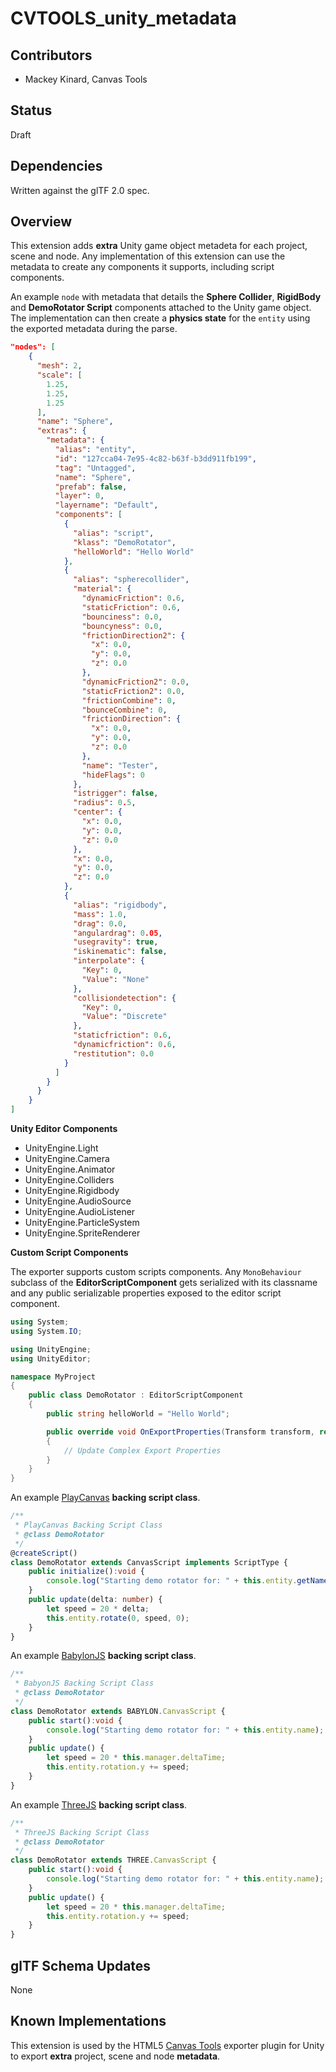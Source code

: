 # CVTOOLS_unity_metadata 

## Contributors

* Mackey Kinard, Canvas Tools

## Status

Draft

## Dependencies

Written against the glTF 2.0 spec.

## Overview

This extension adds **extra** Unity game object metadeta for each project, scene and node. Any implementation of this extension can use the metadata to create any components it supports, including script components.

An example `node` with metadata that details the **Sphere Collider**, **RigidBody** and **DemoRotator Script** components attached to the Unity game object. The implementation can then create a **physics state** for the `entity` using the exported metadata during the parse.

```json
"nodes": [
    {
      "mesh": 2,
      "scale": [
        1.25,
        1.25,
        1.25
      ],
      "name": "Sphere",
      "extras": {
        "metadata": {
          "alias": "entity",
          "id": "127cca04-7e95-4c82-b63f-b3dd911fb199",
          "tag": "Untagged",
          "name": "Sphere",
          "prefab": false,
          "layer": 0,
          "layername": "Default",
          "components": [
            {
              "alias": "script",
              "klass": "DemoRotator",
              "helloWorld": "Hello World"
            },
            {
              "alias": "spherecollider",
              "material": {
                "dynamicFriction": 0.6,
                "staticFriction": 0.6,
                "bounciness": 0.0,
                "bouncyness": 0.0,
                "frictionDirection2": {
                  "x": 0.0,
                  "y": 0.0,
                  "z": 0.0
                },
                "dynamicFriction2": 0.0,
                "staticFriction2": 0.0,
                "frictionCombine": 0,
                "bounceCombine": 0,
                "frictionDirection": {
                  "x": 0.0,
                  "y": 0.0,
                  "z": 0.0
                },
                "name": "Tester",
                "hideFlags": 0
              },
              "istrigger": false,
              "radius": 0.5,
              "center": {
                "x": 0.0,
                "y": 0.0,
                "z": 0.0
              },
              "x": 0.0,
              "y": 0.0,
              "z": 0.0
            },
            {
              "alias": "rigidbody",
              "mass": 1.0,
              "drag": 0.0,
              "angulardrag": 0.05,
              "usegravity": true,
              "iskinematic": false,
              "interpolate": {
                "Key": 0,
                "Value": "None"
              },
              "collisiondetection": {
                "Key": 0,
                "Value": "Discrete"
              },
              "staticfriction": 0.6,
              "dynamicfriction": 0.6,
              "restitution": 0.0
            }
          ]
        }
      }
    }
]
```

**Unity Editor Components**

* UnityEngine.Light
* UnityEngine.Camera
* UnityEngine.Animator
* UnityEngine.Colliders
* UnityEngine.Rigidbody
* UnityEngine.AudioSource
* UnityEngine.AudioListener
* UnityEngine.ParticleSystem
* UnityEngine.SpriteRenderer

**Custom Script Components**

The exporter supports custom scripts components. Any `MonoBehaviour` subclass of the **EditorScriptComponent** gets serialized with its classname and any public serializable properties exposed to the editor script component.

```csharp
using System;
using System.IO;

using UnityEngine;
using UnityEditor;

namespace MyProject
{
	public class DemoRotator : EditorScriptComponent
	{
		public string helloWorld = "Hello World";

		public override void OnExportProperties(Transform transform, ref CanvasTools.GLTFMetaDataExporter exporter)
		{
			// Update Complex Export Properties
		}
	}
}
```

An example [PlayCanvas](https://www.playcanvas.com) **backing script class**.

```typescript
/**
 * PlayCanvas Backing Script Class
 * @class DemoRotator
 */
@createScript()
class DemoRotator extends CanvasScript implements ScriptType {
    public initialize():void {
        console.log("Starting demo rotator for: " + this.entity.getName());
    }
    public update(delta: number) {
        let speed = 20 * delta;
        this.entity.rotate(0, speed, 0);
    }
}
```

An example [BabylonJS](https://www.babylonjs.com) **backing script class**.

```typescript
/**
 * BabyonJS Backing Script Class
 * @class DemoRotator
 */
class DemoRotator extends BABYLON.CanvasScript {
    public start():void {
        console.log("Starting demo rotator for: " + this.entity.name);
    }
    public update() {
        let speed = 20 * this.manager.deltaTime;
        this.entity.rotation.y += speed;
    }
}
```

An example [ThreeJS](https://threejs.org) **backing script class**.

```typescript
/**
 * ThreeJS Backing Script Class
 * @class DemoRotator
 */
class DemoRotator extends THREE.CanvasScript {
    public start():void {
        console.log("Starting demo rotator for: " + this.entity.name);
    }
    public update() {
        let speed = 20 * this.manager.deltaTime;
        this.entity.rotation.y += speed;
    }
}
```

## glTF Schema Updates

None

## Known Implementations

This extension is used by the HTML5 [Canvas Tools](https://github.com/MackeyK24/CanvasTools) exporter plugin for Unity to export **extra** project, scene and node **metadata**.
